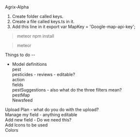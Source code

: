 Agrix-Alpha 

1. Create folder called keys.
2. Create a file called keys.ts in it. 
3. Add this line in it
export var MapKey = 'Google-map-api-key';

>meteor npm install 

>meteor




Things to do -- 

- Model definitions   
pest  
pesticides - reviews - editable?   
action  
fields  
pestSuggestions - also what do the three filters mean?   
pestMap  
Newsfeed   
  

Upload Plan - what do you do with the upload?   
Manage my field - anything editable   
Add new field - Do we need this?     
Add Icons to be used   
Colors     